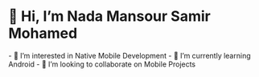
<h1>👋 Hi, I’m Nada Mansour Samir Mohamed</h1> 
- 👀 I’m interested in Native Mobile Development
- 🌱 I’m currently learning Android
- 💞️ I’m looking to collaborate on Mobile Projects

